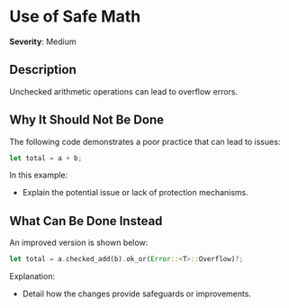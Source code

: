# Use of Safe Math

**Severity**: Medium

## Description
Unchecked arithmetic operations can lead to overflow errors.

## Why It Should Not Be Done

The following code demonstrates a poor practice that can lead to issues:

```rust
let total = a + b;
```

In this example:
- Explain the potential issue or lack of protection mechanisms.

## What Can Be Done Instead

An improved version is shown below:

```rust
let total = a.checked_add(b).ok_or(Error::<T>::Overflow)?;
```

Explanation:
- Detail how the changes provide safeguards or improvements.
